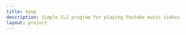```yaml
---
title: koop
description: Simple CLI program for playing Youtube music videos
layout: project
---
```


